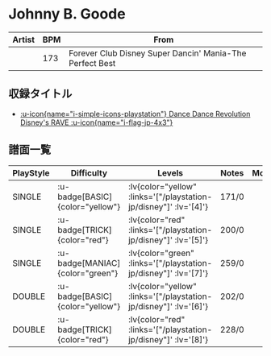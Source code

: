 # Johnny B. Goode

|Artist|BPM|From|
|------|---|----|
||173|Forever Club Disney Super Dancin' Mania-The Perfect Best|

## 収録タイトル

- [ :u-icon{name="i-simple-icons-playstation"} Dance Dance Revolution Disney's RAVE :u-icon{name="i-flag-jp-4x3"} ](/playstation-jp/disney)

## 譜面一覧

|PlayStyle|Difficulty|Levels|Notes|Movie|
|---------|----------|------|-----|-----|
|SINGLE| :u-badge[BASIC]{color="yellow"} | :lv{color="yellow" :links='["/playstation-jp/disney"]' :lv='[4]'} |171/0||
|SINGLE| :u-badge[TRICK]{color="red"} | :lv{color="red" :links='["/playstation-jp/disney"]' :lv='[5]'} |200/0||
|SINGLE| :u-badge[MANIAC]{color="green"} | :lv{color="green" :links='["/playstation-jp/disney"]' :lv='[7]'} |259/0||
|DOUBLE| :u-badge[BASIC]{color="yellow"} | :lv{color="yellow" :links='["/playstation-jp/disney"]' :lv='[6]'} |202/0||
|DOUBLE| :u-badge[TRICK]{color="red"} | :lv{color="red" :links='["/playstation-jp/disney"]' :lv='[8]'} |228/0||
